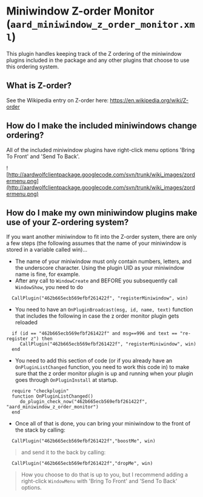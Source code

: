 # Miniwindow Z-order Monitor (`aard_miniwindow_z_order_monitor.xml`) #

This plugin handles keeping track of the Z ordering of the miniwindow plugins included in the package and any other plugins that choose to use this ordering system.



## What is Z-order? ##
See the Wikipedia entry on Z-order here: https://en.wikipedia.org/wiki/Z-order

## How do I make the included miniwindows change ordering? ##

All of the included miniwindow plugins have right-click menu options 'Bring To Front' and 'Send To Back'.

![http://aardwolfclientpackage.googlecode.com/svn/trunk/wiki_images/zordermenu.png](http://aardwolfclientpackage.googlecode.com/svn/trunk/wiki_images/zordermenu.png)

## How do I make my own miniwindow plugins make use of your Z-ordering system? ##
If you want another miniwindow to fit into the Z-order system, there are only a few steps (the following assumes that the name of your miniwindow is stored in a variable called win)...

  * The name of your miniwindow must only contain numbers, letters, and the underscore character. Using the plugin UID as your miniwindow name is fine, for example.
  * After any call to `WindowCreate` and BEFORE you subsequently call `WindowShow`, you need to do
```
  CallPlugin("462b665ecb569efbf261422f", "registerMiniwindow", win)
```
  * You need to have an `OnPluginBroadcast(msg, id, name, text)` function that includes the following in case the z order monitor plugin gets reloaded
```
  if (id == "462b665ecb569efbf261422f" and msg==996 and text == "re-register z") then
     CallPlugin("462b665ecb569efbf261422f", "registerMiniwindow", win)
  end
```
  * You need to add this section of code (or if you already have an `OnPluginListChanged` function, you need to work this code in) to make sure that the z order monitor plugin is up and running when your plugin goes through `OnPluginInstall` at startup.
```
  require "checkplugin"
  function OnPluginListChanged()
     do_plugin_check_now("462b665ecb569efbf261422f", "aard_miniwindow_z_order_monitor")
  end
```

  * Once all of that is done, you can bring your miniwindow to the front of the stack by calling:
```
  CallPlugin("462b665ecb569efbf261422f","boostMe", win)
```
> and send it to the back by calling:
```
  CallPlugin("462b665ecb569efbf261422f","dropMe", win)
```
> How you choose to do that is up to you, but I recommend adding a right-click `WindowMenu` with 'Bring To Front' and 'Send To Back' options.
